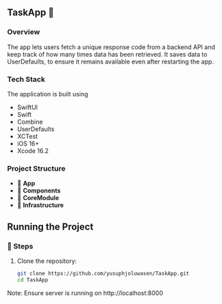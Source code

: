 ## TaskApp 🚀

### Overview  
The app lets users fetch a unique response code from a backend API and keep track of how many times data has been retrieved. It saves data to UserDefaults, to ensure it remains available even after restarting the app.

### Tech Stack 
The application is built using
- SwiftUI
- Swift
- Combine
- UserDefaults  
- XCTest
- iOS 16+
- Xcode 16.2  

### Project Structure  
- 📂 **App**  
- 📂 **Components**  
- 📂 **CoreModule**  
- 📂 **Infrastructure**   

## Running the Project  

### 📌 Steps  
1. Clone the repository:  
   ```sh
   git clone https://github.com/yusuphjoluwasen/TaskApp.git
   cd TaskApp

Note: Ensure server is running on http://localhost:8000

